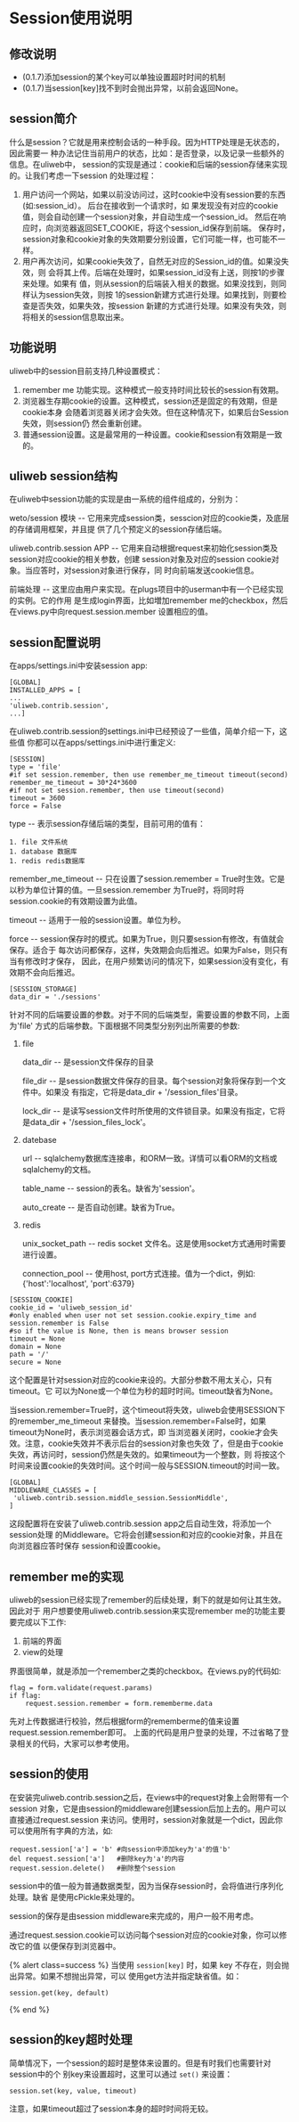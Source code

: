 # Session使用说明

## 修改说明

* (0.1.7)添加session的某个key可以单独设置超时时间的机制
* (0.1.7)当session[key]找不到时会抛出异常，以前会返回None。

## session简介

什么是session？它就是用来控制会话的一种手段。因为HTTP处理是无状态的，因此需要一
种办法记住当前用户的状态，比如：是否登录，以及记录一些额外的信息。在uliweb中，
session的实现是通过：cookie和后端的session存储来实现的。让我们考虑一下session
的处理过程：


1. 用户访问一个网站，如果以前没访问过，这时cookie中没有session要的东西(如:session_id）。
    后台在接收到一个请求时，如
    果发现没有对应的cookie值，则会自动创建一个session对象，并自动生成一个session_id。
    然后在响应时，向浏览器返回SET_COOKIE，将这个session_id保存到前端。
保存时，session对象和cookie对象的失效期要分别设置，它们可能一样，也可能不一样。
1. 用户再次访问，如果cookie失效了，自然无对应的Session_id的值。如果没失效，则
    会将其上传。后端在处理时，如果session_id没有上送，则按1的步骤来处理。如果有
    值，则从session的后端装入相关的数据。如果没找到，则同样认为session失效，则按
    1的session新建方式进行处理。如果找到，则要检查是否失效，如果失效，按session
    新建的方式进行处理。如果没有失效，则将相关的session信息取出来。


## 功能说明

uliweb中的session目前支持几种设置模式：


1. remember me 功能实现。这种模式一般支持时间比较长的session有效期。
1. 浏览器生存期cookie的设置。这种模式，session还是固定的有效期，但是cookie本身
    会随着浏览器关闭才会失效。但在这种情况下，如果后台Session失效，则session仍
    然会重新创建。
1. 普通session设置。这是最常用的一种设置。cookie和session有效期是一致的。


## uliweb session结构

在uliweb中session功能的实现是由一系统的组件组成的，分别为：


weto/session 模块 --
    它用来完成session类，sesscion对应的cookie类，及底层的存储调用框架，并且提
    供了几个预定义的session存储后端。

uliweb.contrib.session APP --
    它用来自动根据request来初始化session类及session对应cookie的相关参数，创建
    session对象及对应的session cookie对象。当应答时，对session对象进行保存，同
    时向前端发送cookie信息。

前端处理 --
    这里应由用户来实现。在plugs项目中的userman中有一个已经实现的实例。它的作用
    是生成login界面，比如増加remember me的checkbox，然后在views.py中向request.session.member
    设置相应的值。



## session配置说明

在apps/settings.ini中安装session app:


```
[GLOBAL]
INSTALLED_APPS = [
...
'uliweb.contrib.session',
...]
```

在uliweb.contrib.session的settings.ini中已经预设了一些值，简单介绍一下，这些值
你都可以在apps/settings.ini中进行重定义:


```
[SESSION]
type = 'file'
#if set session.remember, then use remember_me_timeout timeout(second)
remember_me_timeout = 30*24*3600
#if not set session.remember, then use timeout(second)
timeout = 3600
force = False
```


type --
    表示session存储后端的类型，目前可用的值有：

    1. file 文件系统
    1. database 数据库
    1. redis redis数据库


remember_me_timeout --
    只在设置了session.remember = True时生效。它是以秒为单位计算的值。一旦session.remember
    为True时，将同时将session.cookie的有效期设置为此值。

timeout --
    适用于一般的session设置。单位为秒。

force --
    session保存时的模式。如果为True，则只要session有修改，有值就会保存。适合于
    每次访问都保存，这样，失效期会向后推迟。如果为False，则只有当有修改时才保存，
    因此，在用户频繁访问的情况下，如果session没有变化，有效期不会向后推迟。



```
[SESSION_STORAGE]
data_dir = './sessions'
```

针对不同的后端要设置的参数。对于不同的后端类型，需要设置的参数不同，上面为'file'
方式的后端参数。下面根据不同类型分别列出所需要的参数:


1. file

    data_dir --
    是session文件保存的目录

    file_dir --
    是session数据文件保存的目录。每个session对象将保存到一个文件中。如果没
        有指定，它将是data_dir + '/session_files'目录。

    lock_dir --
    是读写session文件时所使用的文件锁目录。如果没有指定，它将是data_dir + '/session_files_lock'。


1. datebase

    url --
    sqlalchemy数据库连接串，和ORM一致。详情可以看ORM的文档或sqlalchemy的文档。

    table_name --
    session的表名。缺省为'session'。

    auto_create --
    是否自动创建。缺省为True。


1. redis

    unix_socket_path --
    redis socket 文件名。这是使用socket方式通用时需要进行设置。

    connection_pool --
    使用host, port方式连接。值为一个dict，例如: {'host':'localhost', 'port':6379}




```
[SESSION_COOKIE]
cookie_id = 'uliweb_session_id'
#only enabled when user not set session.cookie.expiry_time and session.remember is False
#so if the value is None, then is means browser session
timeout = None
domain = None
path = '/'
secure = None
```

这个配置是针对session对应的cookie来设的。大部分参数不用太关心，只有timeout。它
可以为None或一个单位为秒的超时时间。timeout缺省为None。

当session.remember=True时，这个timeout将失效，uliweb会使用SESSION下的remember_me_timeout
来替換。当session.remember=False时，如果timeout为None时，表示浏览器会话方式，即
当浏览器关闭时，cookie才会失效。注意，cookie失效并不表示后台的session对象也失效
了，但是由于cookie失效，再访问时，session仍然是失效的。如果timeout为一个整数，则
将按这个时间来设置cookie的失效时间。这个时间一般与SESSION.timeout的时间一致。


```
[GLOBAL]
MIDDLEWARE_CLASSES = [
 'uliweb.contrib.session.middle_session.SessionMiddle',
]
```

这段配置将在安装了uliweb.contrib.session app之后自动生效，将添加一个session处理
的Middleware。它将会创建session和对应的cookie对象，并且在向浏览器应答时保存
session和设置cookie。


## remember me的实现

uliweb的session已经实现了remember的后续处理，剩下的就是如何让其生效。因此对于
用户想要使用uliweb.contrib.session来实现remember me的功能主要要完成以下工作:


1. 前端的界面
1. view的处理

界面很简单，就是添加一个remember之类的checkbox。在views.py的代码如:


```
flag = form.validate(request.params)
if flag:
    request.session.remember = form.rememberme.data
```

先对上传数据进行校验，然后根据form的rememberme的值来设置request.session.remember即可。
上面的代码是用户登录的处理，不过省略了登录相关的代码，大家可以参考使用。


## session的使用

在安装完uliweb.contrib.session之后，在views中的request对象上会附带有一个session
对象，它是由session的middleware创建session后加上去的。用户可以直接通过request.session
来访问。使用时，session对象就是一个dict，因此你可以使用所有字典的方法，如:


```
request.session['a'] = 'b' #向session中添加key为'a'的值'b'
del request.session['a']   #删除key为'a'的内容
request.session.delete()   #删除整个session
```

session中的值一般为普通数据类型，因为当保存session时，会将值进行序列化处理。缺省
是使用cPickle来处理的。

session的保存是由session middleware来完成的，用户一般不用考虑。

通过request.session.cookie可以访问每个session对应的cookie对象，你可以修改它的值
以便保存到浏览器中。

{% alert class=success %}
当使用 `session[key]` 时，如果 key 不存在，则会抛出异常。如果不想抛出异常，可以
使用get方法并指定缺省值。如：

```
session.get(key, default)
```

{% end %}

## session的key超时处理

简单情况下，一个session的超时是整体来设置的。但是有时我们也需要针对session中的个
别key来设置超时，这里可以通过 `set()` 来设置：


```
session.set(key, value, timeout)
```
    
注意，如果timeout超过了session本身的超时时间将无较。
